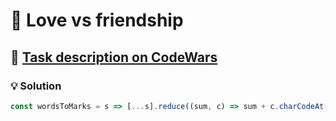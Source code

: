 # 📝 Love vs friendship

## 🔗 [Task description on CodeWars](https://www.codewars.com/kata/59706036f6e5d1e22d000016)

### 💡 Solution

```javascript
const wordsToMarks = s => [...s].reduce((sum, c) => sum + c.charCodeAt() - 96, 0);
```
